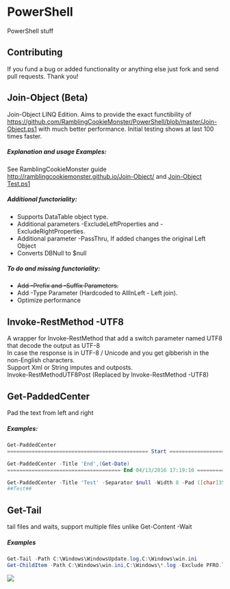 # PowerShell
PowerShell stuff

## Contributing
If you fund a bug or added functionality or anything else just fork and send pull requests. Thank you!

## Join-Object (Beta)
Join-Object LINQ Edition.
Aims to provide the exact functibility of https://github.com/RamblingCookieMonster/PowerShell/blob/master/Join-Object.ps1 with much better performance.
Initial testing shows at last 100 times faster.
##### Explanation and usage Examples:
See RamblingCookieMonster guide http://ramblingcookiemonster.github.io/Join-Object/ and [Join-Object Test.ps1](https://github.com/ili101/PowerShell/blob/master/Tests/Join-Object%20Test.ps1)
##### Additional functoriality:
* Supports DataTable object type.
* Additional parameters -ExcludeLeftProperties and -ExcludeRightProperties.
* Additional parameter -PassThru, If added changes the original Left Object
* Converts DBNull to $null

##### To do and missing functoriality:
* ~~Add -Prefix and -Suffix Parameters.~~
* Add -Type Parameter (Hardcoded to AllInLeft - Left join).
* Optimize performance

## Invoke-RestMethod -UTF8
A wrapper for Invoke-RestMethod that add a switch parameter named UTF8 that decode the output as UTF-8<br>
In case the response is in UTF-8 / Unicode and you get gibberish in the non-English characters.<br>Support Xml or String imputes and outposts.
<br>Invoke-RestMethodUTF8Post (Replaced by Invoke-RestMethod -UTF8)

## Get-PaddedCenter
Pad the text from left and right
##### Examples:
```PowerShell
Get-PaddedCenter
============================================== Start ===============================================
```
```PowerShell
Get-PaddedCenter -Title 'End',(Get-Date)
===================================== End 04/13/2016 17:19:10 ======================================
```
```PowerShell
Get-PaddedCenter -Title 'Test' -Separator $null -Width 8 -Pad ([char]35)
##Test##
```

## Get-Tail
tail files and waits, support multiple files unlike Get-Content -Wait
##### Examples
```PowerShell
Get-Tail -Path C:\Windows\WindowsUpdate.log,C:\Windows\win.ini
Get-ChildItem -Path C:\Windows\win.ini,C:\Windows\*.log -Exclude PFRO.log | Get-Tail -Tail 5 -wait
```
![](https://raw.githubusercontent.com/ili101/PowerShell/master/Examples/Example1.png)